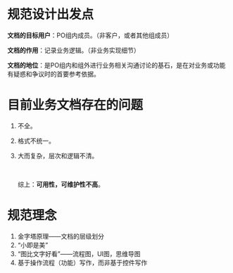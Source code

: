 # 规范设计出发点

**文档的目标用户**：PO组内成员。（非客户，或者其他组成员）

**文档的作用**：记录业务逻辑。（非业务实现细节）

**文档的地位**：是PO组内和组外进行业务相关沟通讨论的基石，是在对业务或功能有疑惑和争议时的首要参考依据。



# 目前业务文档存在的问题

1. 不全。

2. 格式不统一。

3. 大而复杂，层次和逻辑不清。

   ​

   综上：**可用性，可维护性不高**。



# 规范理念

1. 金字塔原理——文档的层级划分
2. “小即是美”
3. “图比文字好看”——流程图，UI图，思维导图
4. 基于操作流程（功能）写作，而非基于控件写作

